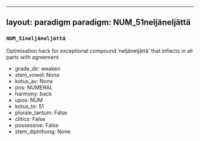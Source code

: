 
---
layout: paradigm
paradigm: NUM_51neljäneljättä
---
### ` NUM_51neljäneljättä `

Optimisation hack for exceptional compound ’neljäneljättä’ that inflects in all parts with agreement
* grade_dir: weaken
* stem_vowel: None
* kotus_av: None
* pos: NUMERAL
* harmony: back
* upos: NUM
* kotus_tn: 51
* plurale_tantum: False
* clitics: False
* possessive: False
* stem_diphthong: None
